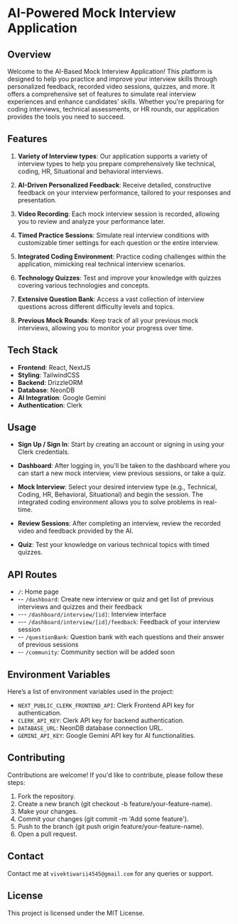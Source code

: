 # AI-Powered Mock Interview Application

## Overview

Welcome to the AI-Based Mock Interview Application! This platform is designed to help you practice and improve your interview skills through personalized feedback, recorded video sessions, quizzes, and more. It offers a comprehensive set of features to simulate real interview experiences and enhance candidates' skills. Whether you're preparing for coding interviews, technical assessments, or HR rounds, our application provides the tools you need to succeed.

## Features

1. **Variety of Interview types**: Our application supports a variety of interview types to help you prepare comprehensively like technical, coding, HR, Situational and behavioral interviews.

2. **AI-Driven Personalized Feedback**: Receive detailed, constructive feedback on your interview performance, tailored to your responses and presentation.

3. **Video Recording**: Each mock interview session is recorded, allowing you to review and analyze your performance later.

4. **Timed Practice Sessions**: Simulate real interview conditions with customizable timer settings for each question or the entire interview.

5. **Integrated Coding Environment**: Practice coding challenges within the application, mimicking real technical interview scenarios.

6. **Technology Quizzes**: Test and improve your knowledge with quizzes covering various technologies and concepts.

7. **Extensive Question Bank**: Access a vast collection of interview questions across different difficulty levels and topics.

8. **Previous Mock Rounds**: Keep track of all your previous mock interviews, allowing you to monitor your progress over time.

## Tech Stack

- **Frontend**: React, NextJS
- **Styling**: TailwindCSS
- **Backend**: DrizzleORM
- **Database**: NeonDB
- **AI Integration**: Google Gemini
- **Authentication**: Clerk

## Usage

- **Sign Up / Sign In**: Start by creating an account or signing in using your Clerk credentials.

- **Dashboard**: After logging in, you'll be taken to the dashboard where you can start a new mock interview, view previous sessions, or take a quiz.

- **Mock Interview**: Select your desired interview type (e.g., Technical, Coding, HR, Behavioral, Situational) and begin the session. The integrated coding environment allows you to solve problems in real-time.

- **Review Sessions**: After completing an interview, review the recorded video and feedback provided by the AI.

- **Quiz**: Test your knowledge on various technical topics with timed quizzes.

## API Routes

- `/`: Home page
- -- `/dashboard`: Create new interview or quiz and get list of previous interviews and quizzes and their feedback
- --- `/dashboard/interview/[id]`: Interview interface
- --- `/dashboard/interview/[id]/feedback`: Feedback of your interview session
- -- `/questionBank`: Question bank with each questions and their answer of previous sessions
- -- `/community`: Community section will be added soon

## Environment Variables

Here’s a list of environment variables used in the project:

- `NEXT_PUBLIC_CLERK_FRONTEND_API`: Clerk Frontend API key for authentication.
- `CLERK_API_KEY`: Clerk API key for backend authentication.
- `DATABASE_URL`: NeonDB database connection URL.
- `GEMINI_API_KEY`: Google Gemini API key for AI functionalities.

## Contributing

Contributions are welcome! If you'd like to contribute, please follow these steps:

1. Fork the repository.
2. Create a new branch (git checkout -b feature/your-feature-name).
3. Make your changes.
4. Commit your changes (git commit -m 'Add some feature').
5. Push to the branch (git push origin feature/your-feature-name).
6. Open a pull request.

## Contact

Contact me at `vivektiwarii4545@gmail.com` for any queries or support.

## License

This project is licensed under the MIT License.
